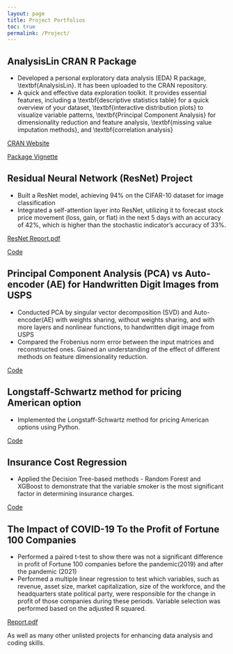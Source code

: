 ```yaml
---
layout: page
title: Project Portfolios
toc: true
permalink: /Project/
---
```

## AnalysisLin CRAN R Package
  - Developed a personal exploratory data analysis (EDA) R package, \textbf{AnalysisLin}. It has been uploaded to the CRAN repository. 
  - A quick and effective data exploration toolkit. It provides essential features, including a \textbf{descriptive statistics table} for a quick overview of your dataset, \textbf{interactive distribution plots} to visualize variable patterns, \textbf{Principal Component Analysis} for dimensionality reduction and feature analysis, \textbf{missing value imputation methods}, and \textbf{correlation analysis}

<i class="fa fa-hand-pointer-o fa-rotate-90" aria-hidden="true"></i>
[CRAN Website](https://cran.r-project.org/web/packages/AnalysisLin/index.html)

<i class="fa fa-hand-pointer-o fa-rotate-90" aria-hidden="true"></i>
[Package Vignette](https://zhiweilin27.github.io/AnalysisLin/vignette.html)

## Residual Neural Network (ResNet) Project
  - Built a ResNet model, achieving 94% on the CIFAR-10 dataset for image classification
  - Integrated a self-attention layer into ResNet, utilizing it to forecast stock price movement (loss, gain, or flat) in the next 5 days with an accuracy of 42%, which is higher than the stochastic indicator’s accuracy of 33%.
    
<i class="fa fa-hand-pointer-o fa-rotate-90" aria-hidden="true"></i>
[ResNet Report.pdf](https://github.com/zhiweilin27/zhiweilin27.github.io/files/14082403/ResNet.Report.pdf)

<i class="fa fa-hand-pointer-o fa-rotate-90" aria-hidden="true"></i>
[Code](https://github.com/zhiweilin27/ResNet)

## Principal Component Analysis (PCA) vs Auto-encoder (AE) for Handwritten Digit Images from USPS
   - Conducted PCA by singular vector decomposition (SVD) and Auto-encoder(AE) with weights sharing, without weights sharing, and with more layers and nonlinear functions, to handwritten digit image from USPS
   - Compared the Frobenius norm error between the input matrices and reconstructed ones. Gained an understanding of the effect of different methods on feature dimensionality reduction.
     
<i class="fa fa-hand-pointer-o fa-rotate-90" aria-hidden="true"></i>
[Code](https://github.com/zhiweilin27/PCA)

## Longstaff-Schwartz method for pricing American option
  - Implemented the Longstaff-Schwartz method for pricing American options using Python.
    
<i class="fa fa-hand-pointer-o fa-rotate-90" aria-hidden="true"></i>
[Code](https://github.com/zhiweilin27/AMS-514/blob/main/AMS%20514%20Project%20Implementation.ipynb)

## Insurance Cost Regression
  - Applied the Decision Tree-based methods - Random Forest and XGBoost to demonstrate that the variable smoker is the most significant factor in determining insurance charges.
    
<i class="fa fa-hand-pointer-o fa-rotate-90" aria-hidden="true"></i>
[Code](https://zhiweilin27.github.io/Data-analysis-in-R/Insurance-Cost.html)

## The Impact of COVID-19 To the Profit of Fortune 100 Companies
  - Performed a paired t-test to show there was not a significant difference in profit of Fortune 100 companies before the pandemic(2019) and after the pandemic (2021)
  - Performed a multiple linear regression to test which variables, such as revenue, asset size, market capitalization, size of the workforce, and the headquarters state political party, were responsible for the change in profit of those companies during these periods. Variable selection was performed based on the adjusted R squared.
    
<i class="fa fa-hand-pointer-o fa-rotate-90" aria-hidden="true"></i>
[Report.pdf](https://github.com/zhiweilin27/zhiweilin27.github.io/files/14082039/Project.Report.pdf)


As well as many other unlisted projects for enhancing data analysis and coding skills.
